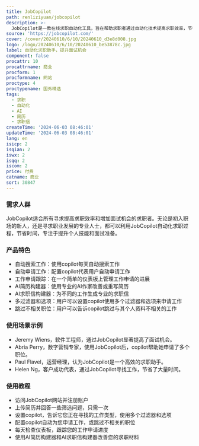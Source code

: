 ```yaml
---
title: JobCopilot
path: renliziyuan/jobcopilot
description: >-
  JobCopilot是一款在线求职自动化工具，旨在帮助求职者通过自动化技术提高求职效率，节省时间，增加面试机会。它通过人工智能技术，帮助用户自动搜索和申请工作，跟踪申请进度，并提供AI简历和求职信的构建服务。JobCopilot的背景是现代求职者需要面对大量的职位申请，手动填写申请表既耗时又重复，而JobCopilot通过自动化服务，简化了这一过程，帮助用户专注于更重要的事情，如面试准备和职业发展。
source: 'https://jobcopilot.com/'
cover: /cover/20240610/6/10/20240610_d3e8d008.jpg
logo: /logo/20240610/6/10/20240610_be53878c.jpg
label: 自动化求职助手，提升面试机会
component: false
procattr: 10
procattrname: 商业
procform: 1
procformname: 网站
proctype: 4
proctypename: 国外精选
tags:
  - 求职
  - 自动化
  - AI
  - 简历
  - 求职信
createTime: '2024-06-03 08:46:01'
updateTime: '2024-06-03 08:46:01'
lang: en
isicp: 2
isqian: 2
iswx: 2
isqq: 2
iscom: 2
price: 付费
catname: 商业
sort: 30847
---
```




### 需求人群
JobCopilot适合所有寻求提高求职效率和增加面试机会的求职者。无论是初入职场的新人，还是寻求职业发展的专业人士，都可以利用JobCopilot自动化求职过程，节省时间，专注于提升个人技能和面试准备。

### 产品特色
* 自动搜索工作：使用copilot每天自动搜索工作
* 自动申请工作：配置copilot代表用户自动申请工作
* 工作申请跟踪：在一个简单的仪表板上管理工作申请的进展
* AI简历构建器：使用专业的AI作家改善或重写简历
* AI求职信构建器：为不同的工作生成专业的求职信
* 多过滤器和选项：用户可以设置copilot使用多个过滤器和选项来申请工作
* 跳过不相关职位：用户可以告诉copilot跳过与其个人资料不相关的工作

### 使用场景示例
* Jeremy Wiens，软件工程师，通过JobCopilot显著提高了面试机会。
* Abria Perry，数字营销专家，使用JobCopilot后，copilot帮助她申请了多个职位。
* Paul Flavel，运营经理，认为JobCopilot是一个高效的求职助手。
* Helen Ng，客户成功代表，通过JobCopilot寻找工作，节省了大量时间。

### 使用教程
* 访问JobCopilot网站并注册账户
* 上传简历并回答一些筛选问题，只需一次
* 设置copilot，告诉它您正在寻找的工作类型，使用多个过滤器和选项
* 配置copilot自动为您申请工作，或跳过不相关的职位
* 每天检查仪表板，跟踪您的工作申请进度
* 使用AI简历构建器和AI求职信构建器改善您的求职材料

  
